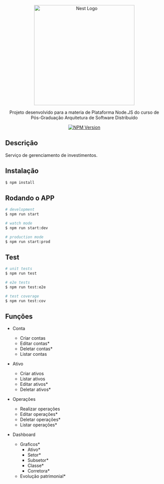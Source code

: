 <p align="center">
  <a href="http://nestjs.com/" target="blank"><img src="https://nestjs.com/img/logo_text.svg" width="320" alt="Nest Logo" /></a>
</p>

[circleci-image]: https://img.shields.io/circleci/build/github/nestjs/nest/master?token=abc123def456
[circleci-url]: https://circleci.com/gh/nestjs/nest

  <p align="center">Projeto desenvolvido para a materia de Plataforma Node.JS do curso de Pós-Graduação Arquitetura de Software Distribuído</p>
    <p align="center">
<a href="https://www.npmjs.com/~nestjscore" target="_blank"><img src="https://img.shields.io/npm/v/@nestjs/core.svg" alt="NPM Version" /></a>

  <!--[![Backers on Open Collective](https://opencollective.com/nest/backers/badge.svg)](https://opencollective.com/nest#backer)
  [![Sponsors on Open Collective](https://opencollective.com/nest/sponsors/badge.svg)](https://opencollective.com/nest#sponsor)-->

## Descrição
Serviço de gerenciamento de investimentos.

## Instalação

```bash
$ npm install
```

## Rodando o APP

```bash
# development
$ npm run start

# watch mode
$ npm run start:dev

# production mode
$ npm run start:prod
```

## Test

```bash
# unit tests
$ npm run test

# e2e tests
$ npm run test:e2e

# test coverage
$ npm run test:cov
```

## Funções

- Conta
  - Criar contas
  - Editar contas*
  - Deletar contas*
  - Listar contas

- Ativo
  - Criar ativos
  - Listar ativos
  - Editar ativos*
  - Deletar ativos*

- Operações
  - Realizar operações
  - Editar operações*
  - Deletar operações*
  - Listar operações*
- Dashboard
  - Graficos*
    - Ativo*
    - Setor*
    - Subsetor*
    - Classe*
    - Corretora*
  - Evolução patrimonial*

<!--## Author

 [Kamil Myśliwiec](https://kamilmysliwiec.com) -->


